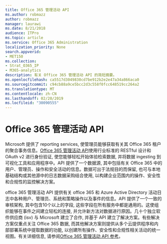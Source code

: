 ```yaml
---
title: Office 365 管理活动 API
ms.author: robmazz
author: robmazz
manager: laurawi
ms.date: 8/21/2018
audience: ITPro
ms.topic: article
ms.service: Office 365 Administration
localization_priority: None
search.appverid:
- MET150
ms.collection:
- Strat_O365_IP
- M365-analytics
description: 有关 Office 365 管理活动 API 的简短摘要。
ms.openlocfilehash: ca5517d3049830cd7be912b2e2e47a34a866aca0
ms.sourcegitcommit: c94cb88a9ce5bcc2d3c558f0fcc648519cc264a2
ms.translationtype: MT
ms.contentlocale: zh-CN
ms.lasthandoff: 02/20/2019
ms.locfileid: "30090555"
---
```

# <a name="office-365-management-activity-api"></a>Office 365 管理活动 API
Microsoft 提供了 reporting services, 使管理员能够获取有关其 Office 365 租户的聚合事务信息。[Office 365 管理活动 API](https://docs.microsoft.com/office/office-365-management-api/office-365-management-apis-overview)使用行业标准的 RESTful 设计和 OAuth v2 进行身份验证, 使您能够轻松开始体验检索数据, 并将数据 ingesting 到可视化工具和应用程序中。API 提供了一个数据源, 其中包括有关 Office 365 中的用户、管理员、操作和安全活动的信息。数据可出于法规目的而保留, 也可与本地基础结构或其他源中的日志数据采购结合使用, 以构建企业范围内的操作、安全性和合规性的监控解决方案。

office 365 管理活动 API 提供有关 office 365 和 Azure Active Directory 活动日志中各种用户、管理员、系统和策略操作以及事件的信息。API 提供了一个一致的审核架构, 其中包含10个以上的字段, 这些字段在所有服务中都是通用的。这使组织能够在事件之间建立轻松的连接, 并允许新方法对数据进行原因。几十个独立软件供应商 (isv) 与 Microsoft 建立了合作, 并基于 API 建立了解决方案。有些解决方案仅重点关注 Office 365 数据, 而其他解决方案则提供从多个云提供程序和内部部署系统中提取数据的功能, 以创建所有操作、安全性和合规性相关活动的统一视图。有关详细信息, 请参阅[Office 365 管理活动 API 参考](https://docs.microsoft.com/office/office-365-management-api/office-365-management-activity-api-reference)。
